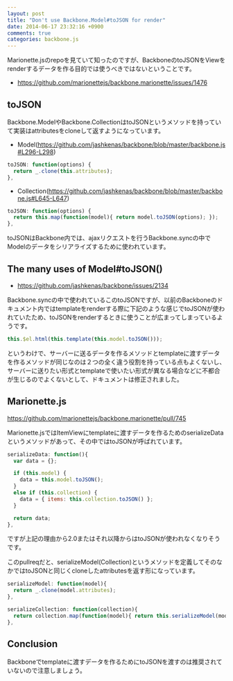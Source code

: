 ```yaml
---
layout: post
title: "Don't use Backbone.Model#toJSON for render"
date: 2014-06-17 23:32:16 +0900
comments: true
categories: backbone.js
---
```



Marionette.jsのrepoを見ていて知ったのですが、BackboneのtoJSONをViewをrenderするデータを作る目的では使うべきではないということです。

* https://github.com/marionettejs/backbone.marionette/issues/1476

<!-- more -->

## toJSON

Backbone.ModelやBackbone.CollectionはtoJSONというメソッドを持っていて実装はattributesをcloneして返すようになっています。

* Model(https://github.com/jashkenas/backbone/blob/master/backbone.js#L296-L298)

```js
toJSON: function(options) {
  return _.clone(this.attributes);
},
```

* Collection(https://github.com/jashkenas/backbone/blob/master/backbone.js#L645-L647)

```js
toJSON: function(options) {
  return this.map(function(model){ return model.toJSON(options); });
},
```

toJSONはBackbone内では、ajaxリクエストを行うBackbone.syncの中でModelのデータをシリアライズするために使われています。


## The many uses of Model#toJSON()

* https://github.com/jashkenas/backbone/issues/2134

Backbone.syncの中で使われているこのtoJSONですが、以前のBackboneのドキュメント内ではtemplateをrenderする際に下記のような感じでtoJSONが使われていたため、toJSONをrenderするときに使うことが広まってしまっているようです。

```js
this.$el.html(this.template(this.model.toJSON()));
```

というわけで、サーバーに送るデータを作るメソッドとtemplateに渡すデータを作るメソッドが同じなのは２つの全く違う役割を持っている点もよくないし、サーバーに送りたい形式とtemplateで使いたい形式が異なる場合などに不都合が生じるのでよくないとして、ドキュメントは修正されました。


## Marionette.js

https://github.com/marionettejs/backbone.marionette/pull/745

Marionette.jsではItemViewにtemplateに渡すデータを作るためのserializeDataというメソッドがあって、その中ではtoJSONが呼ばれています。

```js
serializeData: function(){
  var data = {};

  if (this.model) {
    data = this.model.toJSON();
  }
  else if (this.collection) {
    data = { items: this.collection.toJSON() };
  }

  return data;
},
```

ですが上記の理由から2.0またはそれ以降からはtoJSONが使われなくなりそうです。

このpullreqだと、serializeModel(Collection)というメソッドを定義してそのなかではtoJSONと同じくcloneしたattributesを返す形になっています。

```js
serializeModel: function(model){
  return _.clone(model.attributes);
},
```

```js
serializeCollection: function(collection){
  return collection.map(function(model){ return this.serializeModel(model); }, this);
},
```

## Conclusion

Backboneでtemplateに渡すデータを作るためにtoJSONを渡すのは推奨されていないので注意しましょう。


